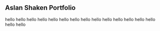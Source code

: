 ## Aslan Shaken Portfolio
hello
hello
hello
hello
hello
hello
hello
hello
hello
hello
hello
hello
hello
hello
hello
hello
